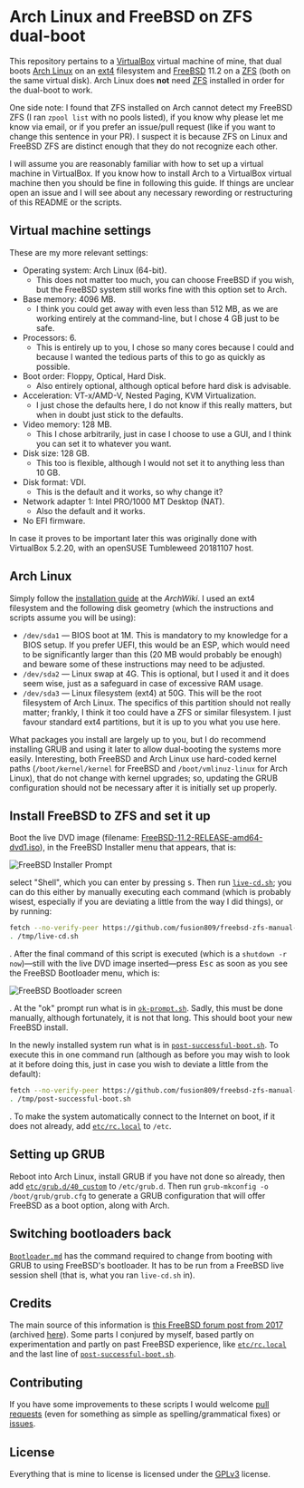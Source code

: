 # Arch Linux and FreeBSD on ZFS dual-boot

This repository pertains to a [VirtualBox][1] virtual machine of mine, that dual boots [Arch Linux][2] on an [ext4][3] filesystem and [FreeBSD][4] 11.2 on a [ZFS][5] (both on the same virtual disk). Arch Linux does **not** need [ZFS][6] installed in order for the dual-boot to work. 

One side note: I found that ZFS installed on Arch cannot detect my FreeBSD ZFS (I ran `zpool list` with no pools listed), if you know why please let me know via email, or if you prefer an issue/pull request (like if you want to change this sentence in your PR). I suspect it is because ZFS on Linux and FreeBSD ZFS are distinct enough that they do not recognize each other.

I will assume you are reasonably familiar with how to set up a virtual machine in VirtualBox. If you know how to install Arch to a VirtualBox virtual machine then you should be fine in following this guide. If things are unclear open an issue and I will see about any necessary rewording or restructuring of this README or the scripts. 

## Virtual machine settings

These are my more relevant settings:

- Operating system: Arch Linux (64-bit).
	- This does not matter too much, you can choose FreeBSD if you wish, but the FreeBSD system still works fine with this option set to Arch.  
- Base memory: 4096 MB.
	- I think you could get away with even less than 512 MB, as we are working entirely at the command-line, but I chose 4 GB just to be safe.
- Processors: 6.
	- This is entirely up to you, I chose so many cores because I could and because I wanted the tedious parts of this to go as quickly as possible. 
- Boot order: Floppy, Optical, Hard Disk.
	- Also entirely optional, although optical before hard disk is advisable.
- Acceleration: VT-x/AMD-V, Nested Paging, KVM Virtualization.
	- I just chose the defaults here, I do not know if this really matters, but when in doubt just stick to the defaults.
- Video memory: 128 MB.
	- This I chose arbitrarily, just in case I choose to use a GUI, and I think you can set it to whatever you want. 
- Disk size: 128 GB.
	- This too is flexible, although I would not set it to anything less than 10 GB.
- Disk format: VDI.
	- This is the default and it works, so why change it?
- Network adapter 1: Intel PRO/1000 MT Desktop (NAT).
	- Also the default and it works. 
- No EFI firmware. 

In case it proves to be important later this was originally done with VirtualBox 5.2.20, with an openSUSE Tumbleweed 20181107 host. 

## Arch Linux

Simply follow the [installation guide][8] at the *ArchWiki*. I used an ext4 filesystem and the following disk geometry (which the instructions and scripts assume you will be using):

* `/dev/sda1` &mdash; BIOS boot at 1M. This is mandatory to my knowledge for a BIOS setup. If you prefer UEFI, this would be an ESP, which would need to be significantly larger than this (20 MB would probably be enough) and beware some of these instructions may need to be adjusted.
* `/dev/sda2` &mdash; Linux swap at 4G. This is optional, but I used it and it does seem wise, just as a safeguard in case of excessive RAM usage.
* `/dev/sda3` &mdash; Linux filesystem (ext4) at 50G. This will be the root filesystem of Arch Linux. The specifics of this partition should not really matter; frankly, I think it too could have a ZFS or similar filesystem. I just favour standard ext4 partitions, but it is up to you what you use here. 

What packages you install are largely up to you, but I do recommend installing GRUB and using it later to allow dual-booting the systems more easily. Interesting, both FreeBSD and Arch Linux use hard-coded kernel paths (`/boot/kernel/kernel` for FreeBSD and `/boot/vmlinuz-linux` for Arch Linux), that do not change with kernel upgrades; so, updating the GRUB configuration should not be necessary after it is initially set up properly. 

## Install FreeBSD to ZFS and set it up

Boot the live DVD image (filename: [FreeBSD-11.2-RELEASE-amd64-dvd1.iso][9]), in the FreeBSD Installer menu that appears, that is:

![FreeBSD Installer Prompt][10]

select "Shell", which you can enter by pressing <kbd>s</kbd>. Then run [`live-cd.sh`][10]; you can do this either by manually executing each command (which is probably wisest, especially if you are deviating a little from the way I did things), or by running:

```sh
fetch --no-verify-peer https://github.com/fusion809/freebsd-zfs-manual-install/raw/master/live-cd.sh -o /tmp/live-cd.sh
. /tmp/live-cd.sh
```

. After the final command of this script is executed (which is a `shutdown -r now`)&mdash;still with the live DVD image inserted&mdash;press <kbd>Esc</kbd> as soon as you see the FreeBSD Bootloader menu, which is:

![FreeBSD Bootloader screen][11]

. At the "ok" prompt run what is in [`ok-prompt.sh`][11]. Sadly, this must be done manually, although fortunately, it is not that long. This should boot your new FreeBSD install.

In the newly installed system run what is in [`post-successful-boot.sh`][12]. To execute this in one command run (although as before you may wish to look at it before doing this, just in case you wish to deviate a little from the default):

```sh
fetch --no-verify-peer https://github.com/fusion809/freebsd-zfs-manual-install/raw/master/post-successful-boot.sh -o /tmp/post-successful-boot.sh
. /tmp/post-successful-boot.sh
```

. To make the system automatically connect to the Internet on boot, if it does not already, add [`etc/rc.local`][13] to `/etc`. 

## Setting up GRUB

Reboot into Arch Linux, install GRUB if you have not done so already, then add [`etc/grub.d/40_custom`][17] to `/etc/grub.d`. Then run `grub-mkconfig -o /boot/grub/grub.cfg` to generate a GRUB configuration that will offer FreeBSD as a boot option, along with Arch. 

## Switching bootloaders back

[`Bootloader.md`][16] has the command required to change from booting with GRUB to using FreeBSD's bootloader. It has to be run from a FreeBSD live session shell (that is, what you ran `live-cd.sh` in).

## Credits

The main source of this information is [this FreeBSD forum post from 2017][18] (archived [here][19]). Some parts I conjured by myself, based partly on experimentation and partly on past FreeBSD experience, like [`etc/rc.local`][15] and the last line of [`post-successful-boot.sh`][14]. 

## Contributing

If you have some improvements to these scripts I would welcome [pull requests][20] (even for something as simple as spelling/grammatical fixes) or [issues][21]. 

## License

Everything that is mine to license is licensed under the [GPLv3][22] license. 

[1]: https://en.wikipedia.org/wiki/VirtualBox
[2]: https://en.wikipedia.org/wiki/Arch_Linux
[3]: https://en.wikipedia.org/wiki/ext4
[4]: https://en.wikipedia.org/wiki/FreeBSD
[5]: https://en.wikipedia.org/wiki/ZFS
[6]: https://aur.archlinux.org/packages/?O=0&SeB=n&K=zfs-&outdated=&SB=p&SO=d&PP=50&do_Search=Go
[7]: https://fusion809.github.io/images/VBox/Arch-ext4-FreeBSD-11.2-ZFS-VBox-settings.png
[8]: https://wiki.archlinux.org/index.php/Installation_guide
[9]: https://download.freebsd.org/ftp/releases/amd64/amd64/ISO-IMAGES/11.2/FreeBSD-11.2-RELEASE-amd64-dvd1.iso
[10]: https://imgur.com/mAvRJRX.png
[11]: https://imgur.com/sDg6iyR.png
[12]: https://github.com/fusion809/freebsd-zfs-manual-install/blob/master/live-cd.sh
[13]: https://github.com/fusion809/freebsd-zfs-manual-install/blob/master/ok-prompt.sh
[14]: https://github.com/fusion809/freebsd-zfs-manual-install/blob/master/post-successful-boot.sh
[15]: https://github.com/fusion809/freebsd-zfs-manual-install/blob/master/etc/rc.local
[16]: https://github.com/fusion809/freebsd-zfs-manual-install/blob/master/Bootloader.md
[17]: https://github.com/fusion809/freebsd-zfs-manual-install/blob/master/etc/grub.d/40_custom
[18]: https://forums.freebsd.org/threads/installing-freebsd-manually-no-installer.63201/
[19]: https://web.archive.org/web/20181110072004/https://forums.freebsd.org/threads/installing-freebsd-manually-no-installer.63201/
[20]: https://github.com/fusion809/freebsd-zfs-manual-install/pulls
[21]: https://github.com/fusion809/freebsd-zfs-manual-install/issues
[22]: https://github.com/fusion809/freebsd-zfs-manual-install/blob/master/LICENSE
